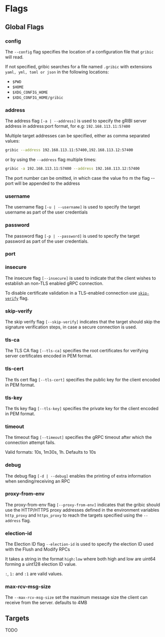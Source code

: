 # Flags


## Global Flags

### config

The `--config` flag specifies the location of a configuration file that `gribic` will read.

If not specified, gribic searches for a file named `.gribic` with extensions `yaml, yml, toml or json` in the following locations:

* `$PWD`
* `$HOME`
* `$XDG_CONFIG_HOME`
* `$XDG_CONFIG_HOME/gribic`

### address

The address flag `[-a | --address]` is used to specify the gRIBI server address in address:port format, for e.g: `192.168.113.11:57400`

Multiple target addresses can be specified, either as comma separated values:

```bash
gribic --address 192.168.113.11:57400,192.168.113.12:57400 
```

or by using the `--address` flag multiple times:

```bash
gribic -a 192.168.113.11:57400 --address 192.168.113.12:57400
```

The port number can be omitted, in which case the value fro m the flag --port will be appended to the address

### username

The username flag `[-u | --username]` is used to specify the target username as part of the user credentials

### password

The password flag `[-p | --password]` is used to specify the target password as part of the user credentials.

### port

### insecure

The insecure flag `[--insecure]` is used to indicate that the client wishes to establish an non-TLS enabled gRPC connection.

To disable certificate validation in a TLS-enabled connection use [`skip-verify`](#skip-verify) flag.

### skip-verify

The skip verify flag `[--skip-verify]` indicates that the target should skip the signature verification steps, in case a secure connection is used.  

### tls-ca

The TLS CA flag `[--tls-ca]` specifies the root certificates for verifying server certificates encoded in PEM format.

### tls-cert

The tls cert flag `[--tls-cert]` specifies the public key for the client encoded in PEM format.

### tls-key

The tls key flag `[--tls-key]` specifies the private key for the client encoded in PEM format.

### timeout

The timeout flag `[--timeout]` specifies the gRPC timeout after which the connection attempt fails.

Valid formats: 10s, 1m30s, 1h.  Defaults to 10s

### debug

The debug flag `[-d | --debug]` enables the printing of extra information when sending/receiving an RPC

### proxy-from-env

The proxy-from-env flag `[--proxy-from-env]` indicates that the gribic should use the HTTP/HTTPS proxy addresses defined in the environment variables `http_proxy` and `https_proxy` to reach the targets specified using the `--address` flag.

<!-- ### format -->

### election-id

The Election ID flag `--election-id` is used to specify the election ID used with the Flush and Modify RPCs

It takes a string in the format `high:low` where both high and low are uint64 forming a uint128 election ID value.

`:`, `1:` and `:1` are valid values.

### max-rcv-msg-size

The `--max-rcv-msg-size` set the maximum message size the client can receive from the server. defaults to 4MB

## Targets

TODO
